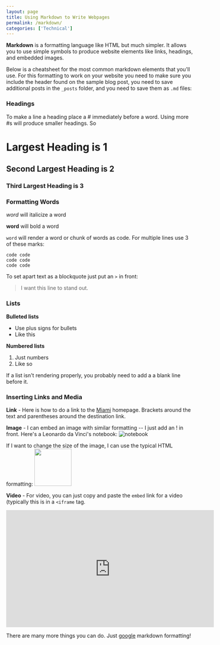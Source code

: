 ```yaml
---
layout: page
title: Using Markdown to Write Webpages
permalink: /markdown/
categories: ['Technical']
---
```


**Markdown** is a formatting language like HTML but much simpler. It allows you to use simple symbols to produce website elements like links, headings, and embedded images. 

Below is a cheatsheet for the most common markdown elements that you'll use. For this formatting to work on your website you need to make sure you include the header found on the sample blog post, you need to save additional posts in the `_posts` folder, and you need to save them as `.md` files: 

### Headings
To make a line a heading place a # immediately before a word. Using more #s will produce smaller headings. So

# Largest Heading is 1 # 

## Second Largest Heading is 2 ##

### Third Largest Heading is 3 ###

### Formatting Words 
*word* will italicize a word

**word** will bold a word 

`word` will render a word or chunk of words as code. For multiple lines use 3 of these marks: 

```
code code 
code code 
code code 
```

To set apart text as a blockquote just put an `>` in front: 

> I want this line to stand out. 

### Lists 
**Bulleted lists**

+ Use plus signs for bullets
+ Like this 

**Numbered lists**

1. Just numbers
2. Like so

If a list isn't rendering properly, you probably need to add a a blank line before it. 

### Inserting Links and Media 

**Link** - Here is how to do a link to the [Miami](https://www.miamioh.edu/) homepage. Brackets around the text and parentheses around the destination link. 

**Image** - I can embed an image with similar formatting -- I just add an ! in front. Here's a Leonardo da Vinci's notebook: 
![notebook](https://i.pinimg.com/originals/70/21/be/7021bed25819ee35494703a53299be69.jpg)

If I want to change the size of the image, I can use the typical HTML formatting: 
<img src="https://i.pinimg.com/originals/70/21/be/7021bed25819ee35494703a53299be69.jpg" width="100">

**Video** - For video, you can just copy and paste the `embed` link for a video (typically this is in a `<iframe` tag. 

<iframe width="560" height="315" src="https://www.youtube.com/embed/ioPT8oDoG_I" frameborder="0" allowfullscreen></iframe>

There are many more things you can do. Just [google](https://www.google.com/search?q=markdown+formatting&oq=markdown+formatting&aqs=chrome..69i57j69i60j0l4.3563j0j7&sourceid=chrome&ie=UTF-8) markdown formatting!

